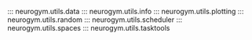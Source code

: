 ::: neurogym.utils.data
::: neurogym.utils.info
::: neurogym.utils.plotting
::: neurogym.utils.random
::: neurogym.utils.scheduler
::: neurogym.utils.spaces
::: neurogym.utils.tasktools
